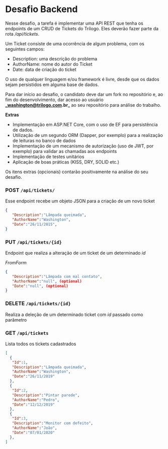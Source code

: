# Desafio Backend #

Nesse desafio, a tarefa é implementar uma API REST que tenha os endpoints de um CRUD de Tickets do Trílogo. Eles deverão fazer parte da rota  _/api/tickets_.

Um Ticket consiste de uma ocorrência de algum problema, com os seguintes campos:

* Description: uma descrição do problema
* AuthorName: nome do autor do Ticket
* Date: data de criação do ticket

O uso de qualquer linguagem e/ou framework é livre, desde que os dados sejam persistidos em alguma base de dados.

Para dar início ao desafio, o candidato deve dar um fork no repositório e, ao fim do desenvolvimento, dar acesso ao usuário **_washington@trilogo.com.br_** ao seu repositório para análise do trabalho.

**Extras**

* Implementação em ASP.NET Core, com o uso de EF para persistência de dados.
* Utilização de um segundo ORM (Dapper, por exemplo) para a realização de leituras no banco de dados
* Implementação de um mecanismo de autorização (uso de JWT, por exemplo) para validar as chamadas aos endpoints
* Implementação de testes unitários
* Aplicação de boas práticas (KISS, DRY, SOLID etc.)

Os itens extras (opcionais) contarão positivamente na análise do seu desafio.

### POST `/api/tickets/`
Esse endpoint recebe um objeto JSON para a criação de um novo ticket

```json
{
   "Description":"Lâmpada queimada",
   "AuthorName":"Washington",
   "Date":"26/11/2015",
}
```

### PUT `/api/tickets/{id}`
Endpoint que realiza a alteração de um ticket de um determinado _id_

_FromForm_
```json
{
   "Description":"Lâmpada com mal contato",
   "AuthorName":"null", (optional)
   "Date":"null", (optional)
}
```

### DELETE `/api/tickets/{id}`
Realiza a deleção de um determinado ticket com _id_ passado como parâmetro

### GET `/api/tickets`
Lista todos os tickets cadastrados

```json
[
  {
   "Id":1,
   "Description":"Lâmpada queimada",
   "AuthorName":"Washington",
   "Date":"26/11/2019"
  },
  {
   "Id":2,
   "Description":"Pintar parede",
   "AuthorName":"Pedro",
   "Date":"12/12/2019"
  },
  {
   "Id":3,
   "Description":"Monitor com defeito",
   "AuthorName":"João",
   "Date":"07/01/2020"
  },
]
```